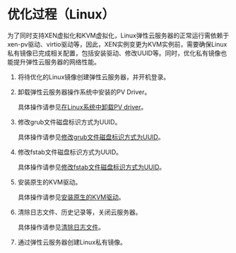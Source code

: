 # 优化过程（Linux）<a name="zh-cn_topic_0047501133"></a>

为了同时支持XEN虚拟化和KVM虚拟化，Linux弹性云服务器的正常运行需依赖于xen-pv驱动、virtio驱动等，因此，XEN实例变更为KVM实例前，需要确保Linux私有镜像已完成相关配置，包括安装驱动、修改UUID等。同时，优化私有镜像也能提升弹性云服务器的网络性能。

1.  将待优化的Linux镜像创建弹性云服务器，并开机登录。
2.  卸载弹性云服务器操作系统中安装的PV Driver。

    具体操作请参见[在Linux系统中卸载PV driver](在Linux系统中卸载PV-driver.md)。

3.  修改grub文件磁盘标识方式为UUID。

    具体操作请参见[修改grub文件磁盘标识方式为UUID](修改grub文件磁盘标识方式为UUID.md)。

4.  修改fstab文件磁盘标识方式为UUID。

    具体操作请参见[修改fstab文件磁盘标识方式为UUID](修改fstab文件磁盘标识方式为UUID.md)。

5.  安装原生的KVM驱动。

    具体操作请参见[安装原生的KVM驱动](安装原生的KVM驱动.md)。

6.  清除日志文件、历史记录等，关闭云服务器。

    具体操作请参见[清除日志文件](清除日志文件.md)。

7.  通过弹性云服务器创建Linux私有镜像。

